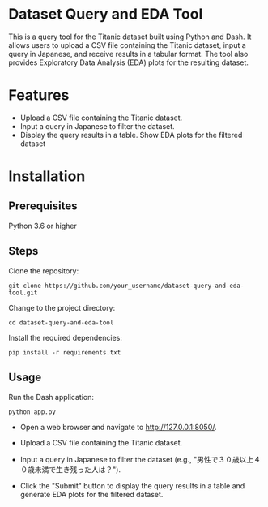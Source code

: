 # Dataset Query and EDA Tool
This is a query tool for the Titanic dataset built using Python and Dash. It allows users to upload a CSV file containing the Titanic dataset, input a query in Japanese, and receive results in a tabular format. The tool also provides Exploratory Data Analysis (EDA) plots for the resulting dataset.

# Features
* Upload a CSV file containing the Titanic dataset. 
* Input a query in Japanese to filter the dataset. 
* Display the query results in a table. 
Show EDA plots for the filtered dataset

# Installation
## Prerequisites
Python 3.6 or higher

## Steps
Clone the repository:

`git clone https://github.com/your_username/dataset-query-and-eda-tool.git`

Change to the project directory:

`cd dataset-query-and-eda-tool`


Install the required dependencies:

`pip install -r requirements.txt`


## Usage
Run the Dash application:

`python app.py`

- Open a web browser and navigate to http://127.0.0.1:8050/.

- Upload a CSV file containing the Titanic dataset.

- Input a query in Japanese to filter the dataset (e.g., "男性で３０歳以上４０歳未満で生き残った人は？").

- Click the "Submit" button to display the query results in a table and generate EDA plots for the filtered dataset.
